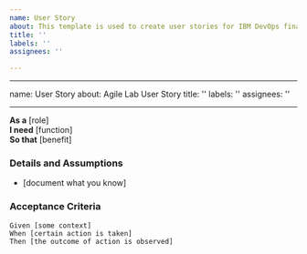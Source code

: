 ```yaml
---
name: User Story
about: This template is used to create user stories for IBM DevOps final project.
title: ''
labels: ''
assignees: ''

---
```


---
name: User Story
about: Agile Lab User Story
title: ''
labels: ''
assignees: ''

---

**As a** [role]  
 **I need** [function]  
 **So that** [benefit]  
   
 ### Details and Assumptions
 * [document what you know]
   
 ### Acceptance Criteria  
   
 ```gherkin
 Given [some context]
 When [certain action is taken]
 Then [the outcome of action is observed]
 ```
